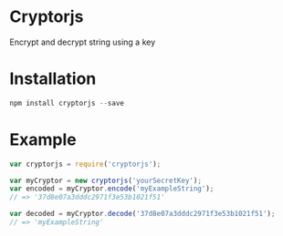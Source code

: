 # Cryptorjs
Encrypt and decrypt string using a key

# Installation

```javascript
npm install cryptorjs --save
```

# Example

```javascript
var cryptorjs = require('cryptorjs');

var myCryptor = new cryptorjs('yourSecretKey');
var encoded = myCryptor.encode('myExampleString');
// => '37d8e07a3dddc2971f3e53b1021f51'

var decoded = myCryptor.decode('37d8e07a3dddc2971f3e53b1021f51');
// => 'myExampleString'

```